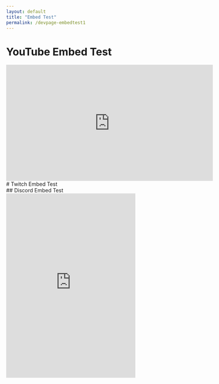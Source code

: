 ```yaml
---
layout: default
title: "Embed Test"
permalink: /devpage-embedtest1
---
```

# YouTube Embed Test
<span>
  <iframe width="560" height="315" src="https://www.youtube.com/embed/dQw4w9WgXcQ?si=YQRP4c8SP3Xlem7R" title="YouTube video player" frameborder="0" allow="accelerometer; autoplay; clipboard-write; encrypted-media; gyroscope; picture-in-picture; web-share" referrerpolicy="strict-origin-when-cross-origin" allowfullscreen></iframe>
</span>
# Twitch Embed Test
<span>
  <div id="twitch-embed"></div>
    <script src="https://embed.twitch.tv/embed/v1.js"></script>
    <script type="text/javascript">
      new Twitch.Embed("twitch-embed", {
        width: 854,
        height: 480,
        channel: "cjya",
        parent: ["someguynamedjj.github.io"]
      });
    </script>
</span>
## Discord Embed Test
<span>
  <iframe src="https://discord.com/widget?id=1190281893560733756&theme=dark" width="350" height="500" allowtransparency="true" frameborder="0" sandbox="allow-popups allow-popups-to-escape-sandbox allow-same-origin allow-scripts"></iframe>
</span>
